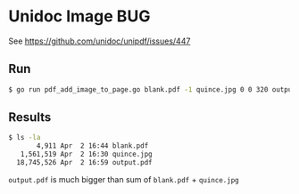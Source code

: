 # Unidoc Image BUG

See https://github.com/unidoc/unipdf/issues/447

## Run

```bash
$ go run pdf_add_image_to_page.go blank.pdf -1 quince.jpg 0 0 320 output.pdf
```

## Results

```bash
$ ls -la
       4,911 Apr  2 16:44 blank.pdf
   1,561,519 Apr  2 16:30 quince.jpg
  18,745,526 Apr  2 16:59 output.pdf
```

`output.pdf` is much bigger than sum of `blank.pdf` + `quince.jpg`

